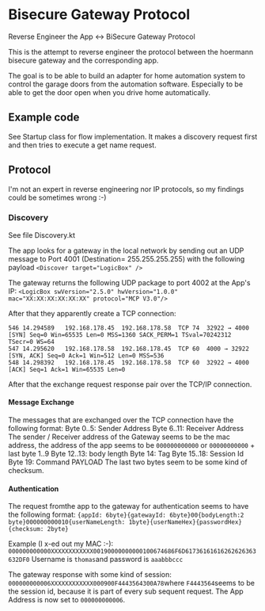 # Bisecure Gateway Protocol
Reverse Engineer the App &lt;-> BiSecure Gateway Protocol

This is the attempt to reverse engineer the protocol between the hoermann bisecure gateway and the corresponding app.

The goal is to be able to build an adapter for home automation system to control the garage doors from the automation software. Especially to be able to get the door open when you drive home automatically.

## Example code
See Startup class for flow implementation. 
It makes a discovery request first and then tries to execute a get name request. 

## Protocol
I'm not an expert in reverse engineering nor IP protocols, so my findings could be sometimes wrong :-)

### Discovery
See file Discovery.kt

The app looks for a gateway in the local network by sending out an UDP message to Port 4001 (Destination= 255.255.255.255) with the following payload `<Discover target="LogicBox" />`

The gateway returns the following UDP package to port 4002 at the App's IP:
`<LogicBox swVersion="2.5.0" hwVersion="1.0.0" mac="XX:XX:XX:XX:XX:XX" protocol="MCP V3.0"/>`

After that they apparently create a TCP connection:
```
546	14.294589	192.168.178.45	192.168.178.58	TCP	74	32922 → 4000 [SYN] Seq=0 Win=65535 Len=0 MSS=1360 SACK_PERM=1 TSval=70242312 TSecr=0 WS=64
547	14.295620	192.168.178.58	192.168.178.45	TCP	60	4000 → 32922 [SYN, ACK] Seq=0 Ack=1 Win=512 Len=0 MSS=536
548	14.298392	192.168.178.45	192.168.178.58	TCP	60	32922 → 4000 [ACK] Seq=1 Ack=1 Win=65535 Len=0
```
After that the exchange request response pair over the TCP/IP connection. 

#### Message Exchange
The messages that are exchanged over the TCP connection have the following format:
Byte 0..5: Sender Address 
Byte 6..11: Receiver Address
The sender / Receiver address of the Gateway seems to be the mac address, the address of the app seems to be `000000000000` or `00000000000` + last byte 1..9
Byte 12..13: body length
Byte 14: Tag
Byte 15..18: Session Id
Byte 19: Command
PAYLOAD
The last two bytes seem to be some kind of checksum. 

#### Authentication
The request fromthe app to the gateway for authentication seems to have the following format:
`{appId: 6byte}{gatewayId: 6byte}00{bodyLength:2 byte}000000000010{userNameLength: 1byte}{userNameHex}{passwordHex}{checksum: 2byte}`

Example (I x-ed out my MAC :-):
`000000000000XXXXXXXXXXXX00190000000000100674686F6D61736161616262626363632DF0`
Username is `thomas`and password is `aaabbbccc`

The gateway response with some kind of session:
`000000000006XXXXXXXXXXXX000900F4443564300A78`where `F4443564`seems to be the session id, because it is part of every sub sequent request. The App Address is now set to `000000000006`.
